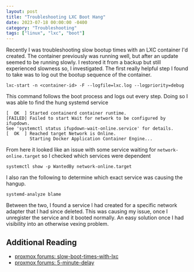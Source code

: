 ```yaml
---
layout: post
title: "Troubleshooting LXC Boot Hang"
date: 2023-07-18 00:00:00 -0400
category: "Troubleshooting"
tags: ["linux", "lxc", "boot"]
---
```


Recently I was troubleshooting slow bootup times with an LXC container I'd created. The container previously was running well, but after an update seemed to be running slowly. I restored it from a backup but still experienced slowness so, I investigated. The first really helpful step I found to take was to log out the bootup sequence of the container.

```shell
lxc-start -n <container-id> -F --logfile=lxc.log --logpriority=debug
```
This command follows the boot process and logs out every step. Doing so I was able to find the hung systemd service

```log
[  OK  ] Started containerd container runtime.
[FAILED] Failed to start Wait for network to be configured by ifupdown.
See 'systemctl status ifupdown-wait-online.service' for details.
[  OK  ] Reached target Network is Online.
         Starting Docker Application Container Engine...
```

From here it looked like an issue with some service waiting for `network-online.target` so I checked which services were dependent
```shell
systemctl show -p WantedBy network-online.target
```

I also ran the following to determine which exact service was causing the hangup.

```shell
systemd-analyze blame
```

Between the two, I found a service I had created for a specific network adapter that I had since deleted. This was causing my issue, once I unregister the service and it booted normally. An easy solution once I had visibility into an otherwise vexing problem.

## Additional Reading

- [proxmox forums: slow-boot-times-with-lxc](https://forum.proxmox.com/threads/slow-boot-times-with-lxc.25778/)
- [proxmox forums: 5-minute-delay](https://forum.proxmox.com/threads/5-minute-delay.129608/)